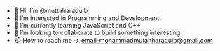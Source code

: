 - 👋 Hi, I’m @muttaharaquib 
- 👀 I’m interested in Programming and Development.
- 🌱 I’m currently learning JavaScript and C++
- 💞️ I’m looking to collaborate to build something interesting.
- 📫 How to reach me -> email-mohammadmutahharaquib@gmail.com


<!---
muttaharaquib/muttaharaquib is a ✨ special ✨ repository because its `README.md` (this file) appears on your GitHub profile.
You can click the Preview link to take a look at your changes.
--->
